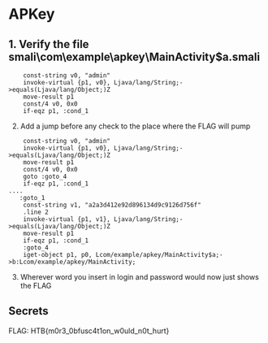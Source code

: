 # APKey

## 1. Verify the file smali\com\example\apkey\MainActivity$a.smali

````smali
    const-string v0, "admin"
    invoke-virtual {p1, v0}, Ljava/lang/String;->equals(Ljava/lang/Object;)Z
    move-result p1
    const/4 v0, 0x0
    if-eqz p1, :cond_1
````

2. Add a jump before any check to the place where the FLAG will pump

````
    const-string v0, "admin"
    invoke-virtual {p1, v0}, Ljava/lang/String;->equals(Ljava/lang/Object;)Z
    move-result p1
    const/4 v0, 0x0
    goto :goto_4
    if-eqz p1, :cond_1
....
   :goto_1
    const-string v1, "a2a3d412e92d896134d9c9126d756f"
    .line 2
    invoke-virtual {p1, v1}, Ljava/lang/String;->equals(Ljava/lang/Object;)Z
    move-result p1
    if-eqz p1, :cond_1
    :goto_4
    iget-object p1, p0, Lcom/example/apkey/MainActivity$a;->b:Lcom/example/apkey/MainActivity;

````

3. Wherever word you insert in login and password would now just shows the FLAG

## Secrets
FLAG: HTB{m0r3_0bfusc4t1on_w0uld_n0t_hurt}
